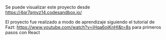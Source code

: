 Se puede visualizar este proyecto desde https://4qr7qmvz14.codesandbox.io/

El proyecto fue realizado a modo de aprendizaje siguiendo el tutorial de Fazt: https://www.youtube.com/watch?v=iHqa6ojKnHI&t=8s para primeros pasos con React
